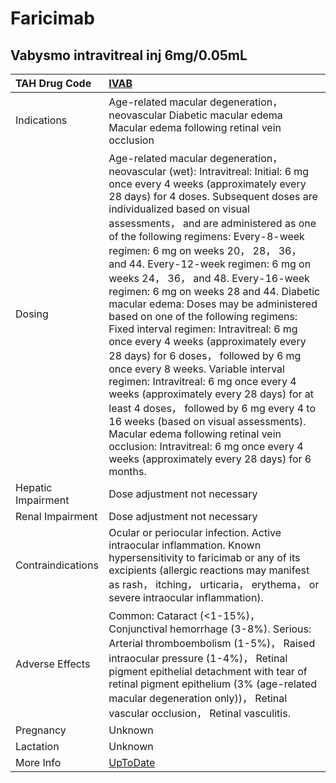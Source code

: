 # Faricimab

## Vabysmo intravitreal inj 6mg/0.05mL

| TAH Drug Code      | [IVAB](https://www.tahsda.org.tw/drugs/hissearch.php?drug_code=IVAB)                                                                                                                                                                                                                                                                                                                                                                                                                                                                                                                                                                                                                                                                                                                                                                                                                                                                                                                                            |
|:-------------------|:----------------------------------------------------------------------------------------------------------------------------------------------------------------------------------------------------------------------------------------------------------------------------------------------------------------------------------------------------------------------------------------------------------------------------------------------------------------------------------------------------------------------------------------------------------------------------------------------------------------------------------------------------------------------------------------------------------------------------------------------------------------------------------------------------------------------------------------------------------------------------------------------------------------------------------------------------------------------------------------------------------------|
| Indications        | Age-related macular degeneration， neovascular Diabetic macular edema Macular edema following retinal vein occlusion                                                                                                                                                                                                                                                                                                                                                                                                                                                                                                                                                                                                                                                                                                                                                                                                                                                                                            |
| Dosing             | Age-related macular degeneration， neovascular (wet): Intravitreal: Initial: 6 mg once every 4 weeks (approximately every 28 days) for 4 doses. Subsequent doses are individualized based on visual assessments， and are administered as one of the following regimens: Every-8-week regimen: 6 mg on weeks 20， 28， 36， and 44. Every-12-week regimen: 6 mg on weeks 24， 36， and 48. Every-16-week regimen: 6 mg on weeks 28 and 44. Diabetic macular edema: Doses may be administered based on one of the following regimens: Fixed interval regimen: Intravitreal: 6 mg once every 4 weeks (approximately every 28 days) for 6 doses， followed by 6 mg once every 8 weeks. Variable interval regimen: Intravitreal: 6 mg once every 4 weeks (approximately every 28 days) for at least 4 doses， followed by 6 mg every 4 to 16 weeks (based on visual assessments). Macular edema following retinal vein occlusion: Intravitreal: 6 mg once every 4 weeks (approximately every 28 days) for 6 months. |
| Hepatic Impairment | Dose adjustment not necessary                                                                                                                                                                                                                                                                                                                                                                                                                                                                                                                                                                                                                                                                                                                                                                                                                                                                                                                                                                                   |
| Renal Impairment   | Dose adjustment not necessary                                                                                                                                                                                                                                                                                                                                                                                                                                                                                                                                                                                                                                                                                                                                                                                                                                                                                                                                                                                   |
| Contraindications  | Ocular or periocular infection. Active intraocular inflammation. Known hypersensitivity to faricimab or any of its excipients (allergic reactions may manifest as rash， itching， urticaria， erythema， or severe intraocular inflammation).                                                                                                                                                                                                                                                                                                                                                                                                                                                                                                                                                                                                                                                                                                                                                                  |
| Adverse Effects    | Common: Cataract (<1-15%)， Conjunctival hemorrhage (3-8%). Serious: Arterial thromboembolism (1-5%)， Raised intraocular pressure (1-4%)， Retinal pigment epithelial detachment with tear of retinal pigment epithelium (3% (age-related macular degeneration only))， Retinal vascular occlusion， Retinal vasculitis.                                                                                                                                                                                                                                                                                                                                                                                                                                                                                                                                                                                                                                                                                       |
| Pregnancy          | Unknown                                                                                                                                                                                                                                                                                                                                                                                                                                                                                                                                                                                                                                                                                                                                                                                                                                                                                                                                                                                                         |
| Lactation          | Unknown                                                                                                                                                                                                                                                                                                                                                                                                                                                                                                                                                                                                                                                                                                                                                                                                                                                                                                                                                                                                         |
| More Info          | [UpToDate](https://www.uptodate.com/contents/faricimab-drug-information)                                                                                                                                                                                                                                                                                                                                                                                                                                                                                                                                                                                                                                                                                                                                                                                                                                                                                                                                        |

